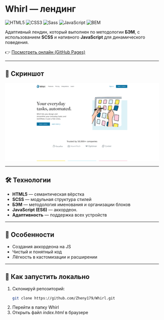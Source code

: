 # Whirl — лендинг

![HTML5](https://img.shields.io/badge/HTML5-E34F26?style=for-the-badge&logo=html5&logoColor=white)
![CSS3](https://img.shields.io/badge/CSS3-1572B6?style=for-the-badge&logo=css3&logoColor=white)
![Sass](https://img.shields.io/badge/Sass-CC6699?style=for-the-badge&logo=sass&logoColor=white)
![JavaScript](https://img.shields.io/badge/JavaScript-F7DF1E?style=for-the-badge&logo=javascript&logoColor=black)
![BEM](https://img.shields.io/badge/BEM-0A349A?style=for-the-badge&color=blue)

Адаптивный лендин, который выполнен по методологии **БЭМ**, с использованием **SCSS** и нативного **JavaScript** для динамического поведения.

👉 [Посмотреть онлайн (GitHub Pages)](https://zheny179.github.io/Whirl/)

---

## 📸 Скриншот

![Превью сайта Whirl](images/screenshot.png)

---

## 🛠️ Технологии
- **HTML5** — семантическая вёрстка
- **SCSS** — модульная структура стилей
- **БЭМ** — методология именования и организации блоков
- **JavaScript (ES6)** — аккордеон.
- **Адаптивность** — поддержка всех устройств

---

## 🌟 Особенности
- Создания аккордеона на JS
- Чистый и понятный код
- Лёгкость в кастомизации и расширении

---

## 🚀 Как запустить локально
1.  Склонируй репозиторий:
    ```bash
    git clone https://github.com/Zheny179/Whirl.git
    ```
3.  Перейти в папку Whirl
4.  Открыть файл *index.html* в браузере
